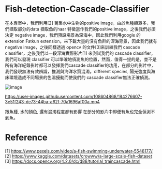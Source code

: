 # Fish-detection-Cascade-Classifier


在本專案中，我們利用[2] 蒐集水中生物的positive image，由於魚種類眾多，我們擷取部分的data 擷取魚的haar 特徵當作我們的positive image，之後我們必須決定 negative image，我們預設場景為深海中，因此我們利用google 的extension Fatkun extension，來下載大量的沒有魚群的深海背景，因此我們就有 negative image，之後同樣透過 opencv 的文件[3]來訓練我們 cascade classifier，之後我們以一段深海實際影片[1] 來測試我們的 cascade classifier，我們可以發現 classifier 可以準確地偵測魚的位置，然而，值得一提的是，並不是所有海洋紀錄影片都可以發揮我們cascade classifier的功用，在部分的影片中，我們發現無法有效辨識，推測與海洋水質混濁，different species, 陽光強度與海床環境造成不同場景的色溫擾動而使我們的 cascade classifier無法正確偵測。





![image](https://user-images.githubusercontent.com/108604868/183370854-14a2f97e-77d5-4182-ae53-26dcb7a396b7.png)














https://user-images.githubusercontent.com/108604868/184276607-3e51f243-de73-44ba-a62f-70a1696af00a.mp4























跟魚種, 水的顏色, 還有混濁程度都有影響
在部分的影片中即便有魚也完全偵測不到魚。




# Reference
[1] https://www.pexels.com/video/a-fish-swimming-underwater-5548177/  
[2] https://www.kaggle.com/datasets/crowww/a-large-scale-fish-dataset  
[3] https://docs.opencv.org/4.2.0/dc/d88/tutorial_traincascade.html 
